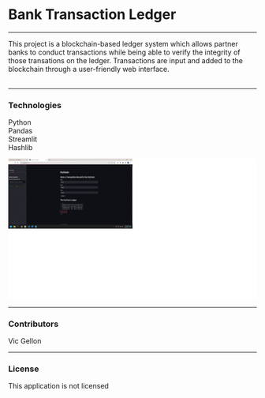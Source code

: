 # Bank Transaction Ledger
---

This project is a blockchain-based ledger system which allows partner banks to conduct transactions while being able to verify the integrity of those transations on the ledger. Transactions are input and added to the blockchain through a user-friendly web interface. 
<br><br>

---
### Technologies
Python<br>
Pandas<br>
Streamlit<br>
Hashlib<br>

![Ledger in action:](Images/1.gif)

---
### Contributors
 Vic Gellon<br>

---
### License
This application is not licensed<br>


